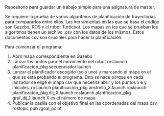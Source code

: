 Repositorio para guardar un trabajo simple para una asignatura de master.

Se requiere la prueba de varios algoritmos de planificación de trayectorias para compararlos entre ellos. Las herramientas en las que se basa el código son Gazebo, ROS y el robot Turtlebot. Los mapas en los que se prueban los algoritmos tienen un archivo .csv con los datos de los mismos. Estos documentos csv son cruciales para hacer la planificación.

Para comenzar el programa:
  1) Abrir mapa correspondiente en Gazebo
  2) Lanzar los nodos para el movimiento del robot
	roslaunch planificacion_pkg secuenciador.launch
  3) Lanzar el planificador escogido (solo uno) y marcando el mapa en el que se está probando el programa. Esto se hace porque en cada lanzador se elige el mapa csv que necesita abrir y los puntos x e y iniciales.
	roslaunch planificacion_pkg aestrella_X.launch
	roslaunch planificacion_pkg dij_X.launch
	roslaunch planificacion_pkg graf_dij_1.launch
		X es el número de mapa
  4) Publicar la casilla con el objetivo final en las coordenadas del mapa csv
	rostopic pub /goal_point
